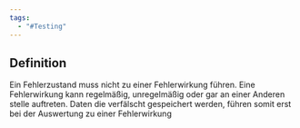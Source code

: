```yaml
---
tags:
  - "#Testing"
---
```


## Definition
Ein Fehlerzustand muss nicht zu einer Fehlerwirkung führen. Eine Fehlerwirkung kann regelmäßig, unregelmäßig oder gar an einer Anderen stelle auftreten. Daten die verfälscht gespeichert werden, führen somit erst bei der Auswertung zu einer Fehlerwirkung